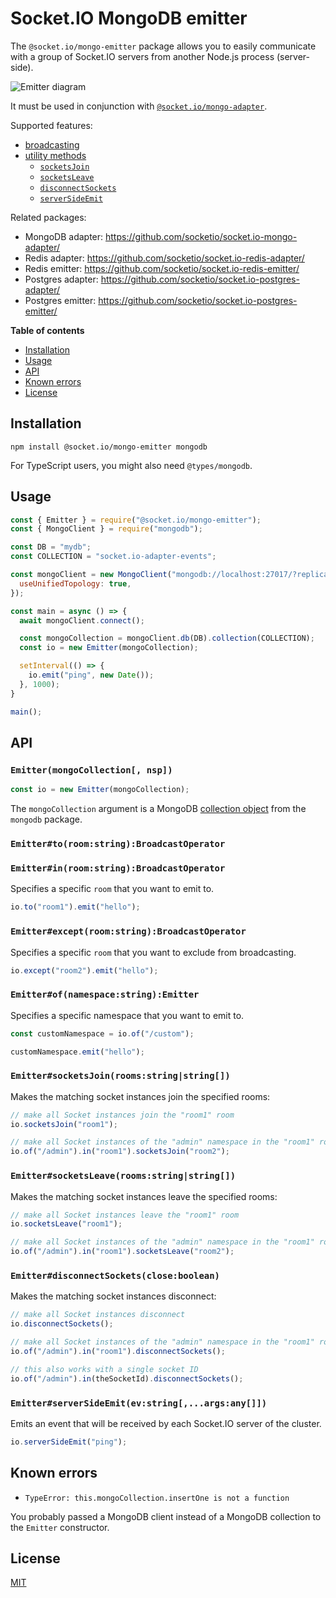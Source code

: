 # Socket.IO MongoDB emitter

The `@socket.io/mongo-emitter` package allows you to easily communicate with a group of Socket.IO servers from another Node.js process (server-side).

![Emitter diagram](./assets/emitter.png)

It must be used in conjunction with [`@socket.io/mongo-adapter`](https://github.com/socketio/socket.io-mongo-adapter/).

Supported features:

- [broadcasting](https://socket.io/docs/v4/broadcasting-events/)
- [utility methods](https://socket.io/docs/v4/server-instance/#Utility-methods)
  - [`socketsJoin`](https://socket.io/docs/v4/server-instance/#socketsJoin)
  - [`socketsLeave`](https://socket.io/docs/v4/server-instance/#socketsLeave)
  - [`disconnectSockets`](https://socket.io/docs/v4/server-instance/#disconnectSockets)
  - [`serverSideEmit`](https://socket.io/docs/v4/server-instance/#serverSideEmit)

Related packages:

- MongoDB adapter: https://github.com/socketio/socket.io-mongo-adapter/
- Redis adapter: https://github.com/socketio/socket.io-redis-adapter/
- Redis emitter: https://github.com/socketio/socket.io-redis-emitter/
- Postgres adapter: https://github.com/socketio/socket.io-postgres-adapter/
- Postgres emitter: https://github.com/socketio/socket.io-postgres-emitter/

**Table of contents**

- [Installation](#installation)
- [Usage](#usage)
- [API](#api)
- [Known errors](#known-errors)
- [License](#license)

## Installation

```
npm install @socket.io/mongo-emitter mongodb
```

For TypeScript users, you might also need `@types/mongodb`.

## Usage

```js
const { Emitter } = require("@socket.io/mongo-emitter");
const { MongoClient } = require("mongodb");

const DB = "mydb";
const COLLECTION = "socket.io-adapter-events";

const mongoClient = new MongoClient("mongodb://localhost:27017/?replicaSet=rs0", {
  useUnifiedTopology: true,
});

const main = async () => {
  await mongoClient.connect();

  const mongoCollection = mongoClient.db(DB).collection(COLLECTION);
  const io = new Emitter(mongoCollection);

  setInterval(() => {
    io.emit("ping", new Date());
  }, 1000);
}

main();
```

## API

### `Emitter(mongoCollection[, nsp])`

```js
const io = new Emitter(mongoCollection);
```

The `mongoCollection` argument is a MongoDB [collection object](http://mongodb.github.io/node-mongodb-native/3.6/api/Collection.html) from the `mongodb` package.

### `Emitter#to(room:string):BroadcastOperator`
### `Emitter#in(room:string):BroadcastOperator`

Specifies a specific `room` that you want to emit to.

```js
io.to("room1").emit("hello");
```

### `Emitter#except(room:string):BroadcastOperator`

Specifies a specific `room` that you want to exclude from broadcasting.

```js
io.except("room2").emit("hello");
```

### `Emitter#of(namespace:string):Emitter`

Specifies a specific namespace that you want to emit to.

```js
const customNamespace = io.of("/custom");

customNamespace.emit("hello");
```

### `Emitter#socketsJoin(rooms:string|string[])`

Makes the matching socket instances join the specified rooms:

```js
// make all Socket instances join the "room1" room
io.socketsJoin("room1");

// make all Socket instances of the "admin" namespace in the "room1" room join the "room2" room
io.of("/admin").in("room1").socketsJoin("room2");
```

### `Emitter#socketsLeave(rooms:string|string[])`

Makes the matching socket instances leave the specified rooms:

```js
// make all Socket instances leave the "room1" room
io.socketsLeave("room1");

// make all Socket instances of the "admin" namespace in the "room1" room leave the "room2" room
io.of("/admin").in("room1").socketsLeave("room2");
```

### `Emitter#disconnectSockets(close:boolean)`

Makes the matching socket instances disconnect:

```js
// make all Socket instances disconnect
io.disconnectSockets();

// make all Socket instances of the "admin" namespace in the "room1" room disconnect
io.of("/admin").in("room1").disconnectSockets();

// this also works with a single socket ID
io.of("/admin").in(theSocketId).disconnectSockets();
```

### `Emitter#serverSideEmit(ev:string[,...args:any[]])`

Emits an event that will be received by each Socket.IO server of the cluster.

```js
io.serverSideEmit("ping");
```

## Known errors

- `TypeError: this.mongoCollection.insertOne is not a function`

You probably passed a MongoDB client instead of a MongoDB collection to the `Emitter` constructor.

## License

[MIT](LICENSE)
